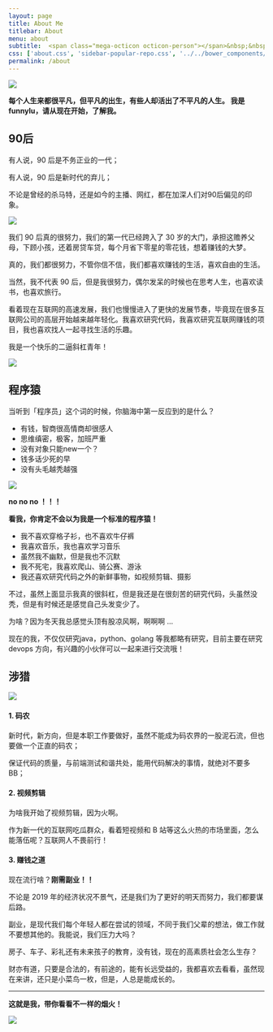 ```yaml
---
layout: page
title: About Me
titlebar: About
menu: about
subtitle:  <span class="mega-octicon octicon-person"></span>&nbsp;&nbsp; Maybe，you love me ^.^         
css: ['about.css', 'sidebar-popular-repo.css', '../../bower_components/flag-icon-css/css/flag-icon.min.css']
permalink: /about
---
```



![](https://static.xmt.cn/4b27a992245f450195c3b2791ce3ae03.png)

**每个人生来都很平凡，但平凡的出生，有些人却活出了不平凡的人生。
我是 funnylu，请从现在开始，了解我。**
<!--more-->

## 90后

有人说，90 后是不务正业的一代；

有人说，90 后是新时代的弃儿；

不论是曾经的杀马特，还是如今的主播、网红，都在加深人们对90后偏见的印象。

![](https://static.xmt.cn/6a4c87ebc74e4a908a12ee00a4c8a660.png)

我们 90 后真的很努力，我们的第一代已经跨入了 30 岁的大门，承担这赡养父母，下顾小孩，还着房贷车贷，每个月省下零星的零花钱，想着赚钱的大梦。

真的，我们都很努力，不管你信不信，我们都喜欢赚钱的生活，喜欢自由的生活。

当然，我不代表 90 后，但是我很努力，偶尔发呆的时候也在思考人生，也喜欢读书，也喜欢旅行。

看着现在互联网的高速发展，我们也慢慢进入了更快的发展节奏，毕竟现在很多互联网公司的高层开始越来越年轻化。我喜欢研究代码，我喜欢研究互联网赚钱的项目，我也喜欢找人一起寻找生活的乐趣。

我是一个快乐的二逼斜杠青年！

![](https://static.xmt.cn/b202e1f743b44d9080ce8b586b2da538.png)

## 程序猿

当听到「程序员」这个词的时候，你脑海中第一反应到的是什么？

- 有钱，智商很高情商却很感人
- 思维缜密，极客，加班严重
- 没有对象只能new一个？
- 钱多话少死的早
- 没有头毛越秃越强

![](https://static.xmt.cn/e7dde8dd47d84110af94057d33d51566.png)

**no no no ！！！**

**看我，你肯定不会以为我是一个标准的程序猿！**

- 我不喜欢穿格子衫，也不喜欢牛仔裤
- 我喜欢音乐，我也喜欢学习音乐
- 虽然我不幽默，但是我也不沉默
- 我不死宅，我喜欢爬山、骑公赛、游泳
- 我还喜欢研究代码之外的新鲜事物，如视频剪辑、摄影

不过，虽然上面显示我真的很斜杠，但是我还是在很刻苦的研究代码，头虽然没秃，但是有时候还是感觉自己头发变少了。

为啥？因为冬天我总感觉头顶有股凉风啊，啊啊啊 ...

现在的我，不仅仅研究java，python、golang 等我都略有研究，目前主要在研究 devops 方向，有兴趣的小伙伴可以一起来进行交流哦！

## 涉猎
![](https://static.xmt.cn/3bf96b6480b44b6fa47786c7c8095c72.png)
#### 1. 码农

新时代，新方向，但是本职工作要做好，虽然不能成为码农界的一股泥石流，但也要做一个正直的码农；

保证代码的质量，与前端测试和谐共处，能用代码解决的事情，就绝对不要多BB；

#### 2. 视频剪辑

为啥我开始了视频剪辑，因为火啊。

作为新一代的互联网吃瓜群众，看着短视频和 B 站等这么火热的市场里面，怎么能落伍呢？互联网人不畏前行！

#### 3. 赚钱之道

现在流行啥？**刚需副业！！**

不论是 2019 年的经济状况不景气，还是我们为了更好的明天而努力，我们都要谋后路。

副业，是现代我们每个年轻人都在尝试的领域，不同于我们父辈的想法，做工作就不要想其他的。我能说，我们压力大吗？

房子、车子、彩礼还有未来孩子的教育，没有钱，现在的高素质社会怎么生存？

财亦有道，只要是合法的，有前途的，能有长远受益的，我都喜欢去看看，虽然现在来讲，还只是小菜鸟一枚，但是，人总是能成长的。


---

**这就是我，带你看看不一样的烟火！**

![](https://static.xmt.cn/8b47352fcaa542a3b03b7f6ee7341cd0.png)


